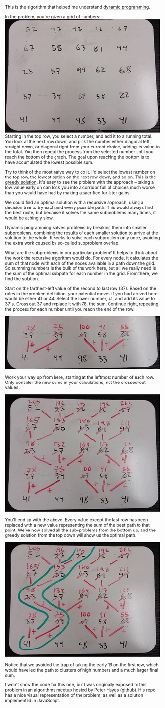 This is the algorithm that helped me understand [dynamic programming](http://en.wikipedia.org/wiki/Dynamic_programming).

In the problem, you're given a grid of numbers:
![problem setup](../images/0801142126.jpg)
Starting in the top row, you select a number, and add it to a running total. You look at the next row down, and pick the number either diagonal left, straight down, or diagonal right from your current choice, adding its value to the total. You then repeat the process from the selected number until you reach the bottom of the graph. The goal upon reaching the bottom is to have accumulated the lowest possible sum.

Try to think of the most naive way to do it. I'd select the lowest number on the top row, the lowest option on the next row down, and so on. This is the [greedy solution](http://en.wikipedia.org/wiki/Greedy_algorithm). It's easy to see the problem with the approach – taking a low value early on can lock you into a corridor full of choices much worse than you would have had by making a sacrifice for later gains. 

We could find an optimal solution with a recursive approach, using a decision tree to try each and every possible path. This would always find the best route, but because it solves the same subproblems many times, it would be achingly slow.

Dynamic programming solves problems by breaking them into smaller subproblems, combining the results of each smaller solution to arrive at the solution to the whole. It seeks to solve each subproblem only once, avoiding the extra work caused by so-called subproblem overlap.

What are the subproblems in our particular problem? It helps to think about the work the recursive algorithm would do. For every node, it calculates the sum of that node with each of the nodes available in a path down the grid.  So summing numbers is the bulk of the work here, but all we really need is the sum of the optimal subpath for each number in the grid. From there, we find the solution.

Start on the farthest-left value of the second to last row (37). Based on the rules in the problem definition, your potential moves if you had arrived here would be either 41 or 44. Select the lower number, 41, and add its value to 37's. Cross out 37 and replace it with 78, the sum. Continue right, repeating the process for each number until you reach the end of the row.

![step 1](../images/0801142141crop.jpg)

Work your way up from here, starting at the leftmost number of each row. Only consider the new sums in your calculations, not the crossed-out values.

![step 2](../images/0801142148.jpg)

You'll end up with the above. Every value except the last row has been replaced with a new value representing the sum of the best path to that point. We've now solved all the sub-problems from the bottom up, and the greedy solution from the top down will show us the optimal path.

![solution](../images/0801142153.jpg)

Notice that we avoided the trap of taking the early 16 on the first row, which would have led the path to clusters of high numbers and a much larger final sum.

I won't show the code for this one, but I was originally exposed to this problem in an algorithms meetup hosted by Peter Hayes ([github](https://github.com/peterkhayes)). His [repo](https://github.com/MrNice/HR-Algorithms-Meetup/tree/master/DynamicProgramming) has a nice visual representation of the problem, as well as a solution implemented in JavaScript.

